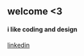 <h2>welcome <3</h2>
<h4>i like coding and design</h4>

  <a href="https://www.linkedin.com/in/amel-chabah/" title="my linkedin">linkedin</a>
